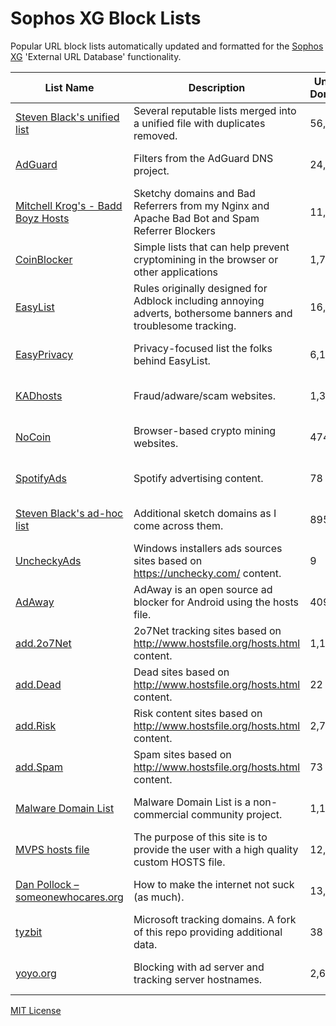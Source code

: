 # Sophos XG Block Lists

Popular URL block lists automatically updated and formatted for the [Sophos XG](https://www.sophos.com/en-us/products/next-gen-firewall.aspx) 'External URL Database' functionality.

List Name | Description | Unique Domains | Update Frequency | Links | Issues
----------|-------------|----------------|------------------|-------|-------
[Steven Black's unified list](https://github.com/StevenBlack/hosts) | Several reputable lists merged into a unified file with duplicates removed. | 56,291 | frequently | [HTTP](http://sophos-xg-block-lists.austinheap.com/steven-blacks-unified-list.txt) / [HTTPS](https://raw.githubusercontent.com/austinheap/sophos-xg-block-lists/master/steven-blacks-unified-list.txt) / FTP | [Link](https://github.com/StevenBlack/hosts/issues)
[AdGuard](https://github.com/AdguardTeam/AdguardDNS) | Filters from the AdGuard DNS project. | 24,154 | frequently | [HTTP](http://sophos-xg-block-lists.austinheap.com/adguard.txt) / [HTTPS](https://raw.githubusercontent.com/austinheap/sophos-xg-block-lists/master/adguard.txt) / FTP | [Link](https://github.com/AdguardTeam/AdguardDNS/issues)
[Mitchell Krog's - Badd Boyz Hosts](https://github.com/mitchellkrogza/Badd-Boyz-Hosts) | Sketchy domains and Bad Referrers from my Nginx and Apache Bad Bot and Spam Referrer Blockers | 11,379 | weekly | [HTTP](http://sophos-xg-block-lists.austinheap.com/mitchell-krogs-badd-boyz-hosts.txt) / [HTTPS](https://raw.githubusercontent.com/austinheap/sophos-xg-block-lists/master/mitchell-krogs-badd-boyz-hosts.txt) / FTP | [Link](https://github.com/mitchellkrogza/Badd-Boyz-Hosts/issues)
[CoinBlocker](https://github.com/ZeroDot1/CoinBlockerLists) | Simple lists that can help prevent cryptomining in the browser or other applications | 1,703 | frequently | [HTTP](http://sophos-xg-block-lists.austinheap.com/coinblocker.txt) / [HTTPS](https://raw.githubusercontent.com/austinheap/sophos-xg-block-lists/master/coinblocker.txt) / FTP | [Link](https://github.com/ZeroDot1/CoinBlockerLists/issues)
[EasyList](https://easylist.to/) | Rules originally designed for Adblock including annoying adverts, bothersome banners and troublesome tracking. | 16,324 | occasionally | [HTTP](http://sophos-xg-block-lists.austinheap.com/easylist.txt) / [HTTPS](https://raw.githubusercontent.com/austinheap/sophos-xg-block-lists/master/easylist.txt) / FTP | [Link](https://easylist.to/)
[EasyPrivacy](https://easylist.to/) | Privacy-focused list the folks behind EasyList. | 6,105 | occasionally | [HTTP](http://sophos-xg-block-lists.austinheap.com/easyprivacy.txt) / [HTTPS](https://raw.githubusercontent.com/austinheap/sophos-xg-block-lists/master/easyprivacy.txt) / FTP | [Link](https://easylist.to/)
[KADhosts](https://github.com/azet12/KADhosts) | Fraud/adware/scam websites. | 1,323 | frequently | [HTTP](http://sophos-xg-block-lists.austinheap.com/kadhosts.txt) / [HTTPS](https://raw.githubusercontent.com/austinheap/sophos-xg-block-lists/master/kadhosts.txt) / FTP | [Link](https://github.com/azet12/KADhosts/issues)
[NoCoin](https://github.com/hoshsadiq/adblock-nocoin-list/blob/master/hosts.txt) | Browser-based crypto mining websites. | 474 | occasionally | [HTTP](http://sophos-xg-block-lists.austinheap.com/nocoin.txt) / [HTTPS](https://raw.githubusercontent.com/austinheap/sophos-xg-block-lists/master/nocoin.txt) / FTP | [Link](https://github.com/hoshsadiq/adblock-nocoin-list/issues)
[SpotifyAds](https://raw.githubusercontent.com/natuschaos/Fuck-Spotify-Ads) | Spotify advertising content. | 78 | occasionally | [HTTP](http://sophos-xg-block-lists.austinheap.com/spotifyads.txt) / [HTTPS](https://raw.githubusercontent.com/austinheap/sophos-xg-block-lists/master/spotifyads.txt) / FTP | [Link](https://raw.githubusercontent.com/natuschaos/Fuck-Spotify-Ads/issues)
[Steven Black's ad-hoc list](https://github.com/StevenBlack/hosts/blob/master/data/StevenBlack/hosts) | Additional sketch domains as I come across them. | 895 | occasionally | [HTTP](http://sophos-xg-block-lists.austinheap.com/steven-blacks-ad-hoc-list.txt) / [HTTPS](https://raw.githubusercontent.com/austinheap/sophos-xg-block-lists/master/steven-blacks-ad-hoc-list.txt) / FTP | [Link](https://github.com/StevenBlack/hosts/issues)
[UncheckyAds](https://github.com/FadeMind/hosts.extras) | Windows installers ads sources sites based on https://unchecky.com/ content. | 9 | occasionally | [HTTP](http://sophos-xg-block-lists.austinheap.com/uncheckyads.txt) / [HTTPS](https://raw.githubusercontent.com/austinheap/sophos-xg-block-lists/master/uncheckyads.txt) / FTP | [Link](https://github.com/FadeMind/hosts.extras/issues)
[AdAway](https://adaway.org/) | AdAway is an open source ad blocker for Android using the hosts file. | 409 | occasionally | [HTTP](http://sophos-xg-block-lists.austinheap.com/adaway.txt) / [HTTPS](https://raw.githubusercontent.com/austinheap/sophos-xg-block-lists/master/adaway.txt) / FTP | [Link](https://github.com/AdAway/AdAway/issues)
[add.2o7Net](https://github.com/FadeMind/hosts.extras) | 2o7Net tracking sites based on http://www.hostsfile.org/hosts.html content. | 1,110 | occasionally | [HTTP](http://sophos-xg-block-lists.austinheap.com/add-2o7net.txt) / [HTTPS](https://raw.githubusercontent.com/austinheap/sophos-xg-block-lists/master/add-2o7net.txt) / FTP | [Link](https://github.com/FadeMind/hosts.extras/issues)
[add.Dead](https://github.com/FadeMind/hosts.extras) | Dead sites based on http://www.hostsfile.org/hosts.html content. | 22 | occasionally | [HTTP](http://sophos-xg-block-lists.austinheap.com/add-dead.txt) / [HTTPS](https://raw.githubusercontent.com/austinheap/sophos-xg-block-lists/master/add-dead.txt) / FTP | [Link](https://github.com/FadeMind/hosts.extras/issues)
[add.Risk](https://github.com/FadeMind/hosts.extras) | Risk content sites based on http://www.hostsfile.org/hosts.html content. | 2,738 | occasionally | [HTTP](http://sophos-xg-block-lists.austinheap.com/add-risk.txt) / [HTTPS](https://raw.githubusercontent.com/austinheap/sophos-xg-block-lists/master/add-risk.txt) / FTP | [Link](https://github.com/FadeMind/hosts.extras/issues)
[add.Spam](https://github.com/FadeMind/hosts.extras) | Spam sites based on http://www.hostsfile.org/hosts.html content. | 73 | occasionally | [HTTP](http://sophos-xg-block-lists.austinheap.com/add-spam.txt) / [HTTPS](https://raw.githubusercontent.com/austinheap/sophos-xg-block-lists/master/add-spam.txt) / FTP | [Link](https://github.com/FadeMind/hosts.extras/issues)
[Malware Domain List](http://www.malwaredomainlist.com/) | Malware Domain List is a non-commercial community project. | 1,111 | weekly | [HTTP](http://sophos-xg-block-lists.austinheap.com/malware-domain-list.txt) / [HTTPS](https://raw.githubusercontent.com/austinheap/sophos-xg-block-lists/master/malware-domain-list.txt) / FTP | [Link](http://www.malwaredomainlist.com/contact.php)
[MVPS hosts file](http://winhelp2002.mvps.org/) | The purpose of this site is to provide the user with a high quality custom HOSTS file. | 12,448 | monthly | [HTTP](http://sophos-xg-block-lists.austinheap.com/mvps-hosts-file.txt) / [HTTPS](https://raw.githubusercontent.com/austinheap/sophos-xg-block-lists/master/mvps-hosts-file.txt) / FTP | [Link](mailto:winhelp2002@gmail.com)
[Dan Pollock – someonewhocares.org](http://someonewhocares.org/hosts/) | How to make the internet not suck (as much). | 13,806 | frequently | [HTTP](http://sophos-xg-block-lists.austinheap.com/dan-pollock-someonewhocares-org.txt) / [HTTPS](https://raw.githubusercontent.com/austinheap/sophos-xg-block-lists/master/dan-pollock-someonewhocares-org.txt) / FTP | [Link](hosts@someonewhocares.org)
[tyzbit](https://github.com/tyzbit/hosts/blob/master/data/tyzbit/hosts) | Microsoft tracking domains.  A fork of this repo providing additional data. | 38 | rarely | [HTTP](http://sophos-xg-block-lists.austinheap.com/tyzbit.txt) / [HTTPS](https://raw.githubusercontent.com/austinheap/sophos-xg-block-lists/master/tyzbit.txt) / FTP | [Link]()
[yoyo.org](https://pgl.yoyo.org/adservers/) | Blocking with ad server and tracking server hostnames. | 2,608 | frequently | [HTTP](http://sophos-xg-block-lists.austinheap.com/yoyo-org.txt) / [HTTPS](https://raw.githubusercontent.com/austinheap/sophos-xg-block-lists/master/yoyo-org.txt) / FTP | [Link](mailto:pgl@yoyo.org)

[MIT License](https://github.com/austinheap/sophos-xg-block-lists/blob/master/LICENSE)

